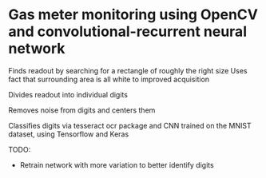 # Gas meter monitoring using OpenCV and convolutional-recurrent neural network

Finds readout by searching for a rectangle of roughly the right size
Uses fact that surrounding area is all white to improved acquisition

Divides readout into individual digits

Removes noise from digits and centers them

Classifies digits via tesseract ocr package and CNN trained on the MNIST dataset, using Tensorflow and Keras

TODO:
- Retrain network with more variation to better identify digits

